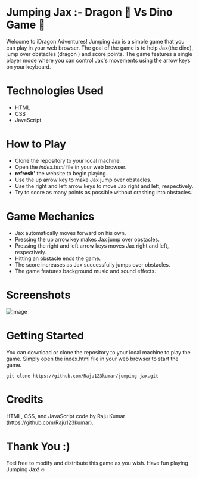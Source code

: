 # Jumping Jax :- Dragon 🐉 Vs Dino Game 🦖

Welcome to iDragon Adventures! Jumping Jax is a simple game that you can play in your web browser. The goal of the game is to help Jax(the dino), jump over obstacles (dragon ) and score points. The game features a single player mode where you can control Jax's movements using the arrow keys on your keyboard.

# Technologies Used
- HTML
- CSS
- JavaScript

# How to Play

- Clone the repository to your local machine.
- Open the <i>index.html</i> file in your web browser.
- <b>refresh'</b> the website to begin playing.
- Use the up arrow key to make Jax jump over obstacles.
- Use the right and left arrow keys to move Jax right and left, respectively.
- Try to score as many points as possible without crashing into obstacles.

# Game Mechanics

- Jax automatically moves forward on his own.
- Pressing the up arrow key makes Jax jump over obstacles.
- Pressing the right and left arrow keys moves Jax right and left, respectively.
- Hitting an obstacle ends the game.
- The score increases as Jax successfully jumps over obstacles.
- The game features background music and sound effects.

# Screenshots
![image](https://user-images.githubusercontent.com/79343575/227901335-74b08605-fc34-4eb5-a8e9-f9bbd44f5625.png)


# Getting Started
You can download or clone the repository to your local machine to play the game. 
Simply open the index.html file in your web browser to start the game.

    git clone https://github.com/Raju123kumar/jumping-jax.git

# Credits
HTML, CSS, and JavaScript code by Raju Kumar (https://github.com/Raju123kumar).

# Thank You :) 
<bold>Feel free to modify and distribute this game as you wish. Have fun playing Jumping Jax! 🔥</bold>
